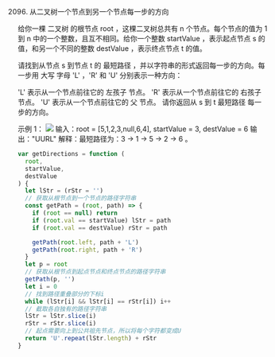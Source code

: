2096. 从二叉树一个节点到另一个节点每一步的方向

给你一棵 二叉树 的根节点 root ，这棵二叉树总共有 n 个节点。每个节点的值为 1 到 n 中的一个整数，且互不相同。给你一个整数 startValue ，表示起点节点 s 的值，和另一个不同的整数 destValue ，表示终点节点 t 的值。

请找到从节点 s 到节点 t 的 最短路径 ，并以字符串的形式返回每一步的方向。每一步用 大写 字母 'L' ，'R' 和 'U' 分别表示一种方向：

'L' 表示从一个节点前往它的 左孩子 节点。
'R' 表示从一个节点前往它的 右孩子 节点。
'U' 表示从一个节点前往它的 父 节点。
请你返回从 s 到 t 最短路径 每一步的方向。

示例 1：
![](https://assets.leetcode.com/uploads/2021/11/15/eg1.png)
输入：root = [5,1,2,3,null,6,4], startValue = 3, destValue = 6
输出："UURL"
解释：最短路径为：3 → 1 → 5 → 2 → 6 。

```js
var getDirections = function (
  root,
  startValue,
  destValue
) {
  let lStr = (rStr = '')
  // 获取从根节点到一个节点的路径字符串
  const getPath = (root, path) => {
    if (root == null) return
    if (root.val == startValue) lStr = path
    if (root.val == destValue) rStr = path

    getPath(root.left, path + 'L')
    getPath(root.right, path + 'R')
  }
  let p = root
  // 获取从根节点到起点节点和终点节点的路径字符串
  getPath(p, '')
  let i = 0
  // 找到路径重叠部分的下标i
  while (lStr[i] && lStr[i] == rStr[i]) i++
  // 截取各自独有的路径字符串
  lStr = lStr.slice(i)
  rStr = rStr.slice(i)
  // 起点需要向上到公共祖先节点，所以将每个字符都变成U
  return 'U'.repeat(lStr.length) + rStr
}
```
